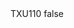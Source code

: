 <?xml version="1.0" encoding="UTF-8"?>
<CustomMetadata xmlns="http://soap.sforce.com/2006/04/metadata">
    <label>TXU110</label>
    <protected>false</protected>
</CustomMetadata>
